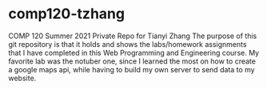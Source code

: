 # comp120-tzhang
COMP 120 Summer 2021 Private Repo for Tianyi Zhang
The purpose of this git repository is that it holds and shows the labs/homework assignments that I have completed in this Web Programming and Engineering course.
My favorite lab was the notuber one, since I learned the most on how to create a google maps api, while having to build my own server to send data to my website.
